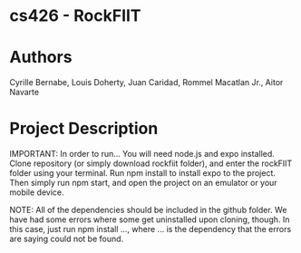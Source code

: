 # cs426 - RockFIIT

# Authors
Cyrille Bernabe, Louis Doherty, Juan Caridad, Rommel Macatlan Jr., Aitor Navarte

# Project Description



IMPORTANT: In order to run...
  You will need node.js and expo installed. Clone repository (or simply download rockfiit folder), and enter the rockFIIT folder using your terminal. Run npm install to install expo to the project. Then simply run npm start, and open the project on an emulator or your mobile device.
  
NOTE: All of the dependencies should be included in the github folder. We have had some errors where some get uninstalled upon cloning, though. In this case, just run npm install ..., where ... is the dependency that the errors are saying could not be found. 
